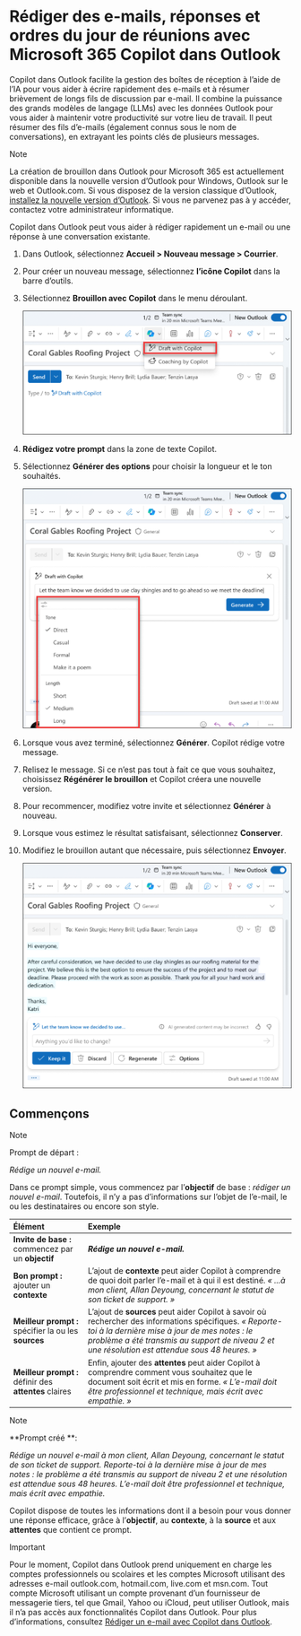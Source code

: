 # Rédiger des e-mails, réponses et ordres du jour de réunions avec Microsoft 365 Copilot dans Outlook

Copilot dans Outlook facilite la gestion des boîtes de réception à l’aide de l’IA pour vous aider à écrire rapidement des e-mails et à résumer brièvement de longs fils de discussion par e-mail. Il combine la puissance des grands modèles de langage (LLMs) avec les données Outlook pour vous aider à maintenir votre productivité sur votre lieu de travail. Il peut résumer des fils d’e-mails (également connus sous le nom de conversations), en extrayant les points clés de plusieurs messages.

> [!NOTE]
> La création de brouillon dans Outlook pour Microsoft 365 est actuellement disponible dans la nouvelle version d’Outlook pour Windows, Outlook sur le web et Outlook.com. Si vous disposez de la version classique d’Outlook, [installez la nouvelle version d’Outlook](https://support.microsoft.com/office/start-using-new-outlook-for-windows-4395454d-cb2f-4c16-bb24-fa4bb36650ae). Si vous ne parvenez pas à y accéder, contactez votre administrateur informatique.

Copilot dans Outlook peut vous aider à rédiger rapidement un e-mail ou une réponse à une conversation existante.

1. Dans Outlook, sélectionnez **Accueil > Nouveau message > Courrier**.

1. Pour créer un nouveau message, sélectionnez **l’icône Copilot** dans la barre d’outils.

1. Sélectionnez **Brouillon avec Copilot** dans le menu déroulant.

    ![Capture d’écran de l’icône Copilot dans la barre d’outils Outlook.](../media/create_copilot-toolbar-outlook.png)

1. **Rédigez votre prompt** dans la zone de texte Copilot.

1. Sélectionnez **Générer des options** pour choisir la longueur et le ton souhaités.

    ![Capture d’écran des options disponibles pour personnaliser votre brouillon dans Copilot pour Outlook.](../media/create_copilot-generate-options-outlook.png)

1. Lorsque vous avez terminé, sélectionnez **Générer**. Copilot rédige votre message.

1. Relisez le message. Si ce n’est pas tout à fait ce que vous souhaitez, choisissez **Régénérer le brouillon** et Copilot créera une nouvelle version.

1. Pour recommencer, modifiez votre invite et sélectionnez **Générer** à nouveau.

1. Lorsque vous estimez le résultat satisfaisant, sélectionnez **Conserver**.

1. Modifiez le brouillon autant que nécessaire, puis sélectionnez **Envoyer**.

    ![Capture d’écran d’un brouillon d’e-mail généré avec Copilot dans Outlook.](../media/create_copilot-draft-results-outlook.png)

## Commençons

> [!NOTE]
> Prompt de départ :
>
> _Rédige un nouvel e-mail._

Dans ce prompt simple, vous commencez par l’**objectif** de base : _rédiger un nouvel e-mail_. Toutefois, il n’y a pas d’informations sur l’objet de l’e-mail, le ou les destinataires ou encore son style.

| Élément | Exemple |
| :------ | :------- |
| **Invite de base :** commencez par un **objectif** | **_Rédige un nouvel e-mail._** |
| **Bon prompt :** ajouter un **contexte** | L’ajout de **contexte** peut aider Copilot à comprendre de quoi doit parler l’e-mail et à qui il est destiné. _« ...à mon client, Allan Deyoung, concernant le statut de son ticket de support. »_ |
| **Meilleur prompt :** spécifier la ou les **sources** | L’ajout de **sources** peut aider Copilot à savoir où rechercher des informations spécifiques. _« Reporte-toi à la dernière mise à jour de mes notes : le problème a été transmis au support de niveau 2 et une résolution est attendue sous 48 heures. »_ |
| **Meilleur prompt :** définir des **attentes** claires | Enfin, ajouter des **attentes** peut aider Copilot à comprendre comment vous souhaitez que le document soit écrit et mis en forme. _« L’e-mail doit être professionnel et technique, mais écrit avec empathie. »_ |

> [!NOTE]
> **Prompt créé **:
>
> _Rédige un nouvel e-mail à mon client, Allan Deyoung, concernant le statut de son ticket de support. Reporte-toi à la dernière mise à jour de mes notes : le problème a été transmis au support de niveau 2 et une résolution est attendue sous 48 heures. L’e-mail doit être professionnel et technique, mais écrit avec empathie._

Copilot dispose de toutes les informations dont il a besoin pour vous donner une réponse efficace, grâce à l’**objectif**, au **contexte**, à la **source** et aux **attentes** que contient ce prompt.

> [!IMPORTANT]
> Pour le moment, Copilot dans Outlook prend uniquement en charge les comptes professionnels ou scolaires et les comptes Microsoft utilisant des adresses e-mail outlook.com, hotmail.com, live.com et msn.com. Tout compte Microsoft utilisant un compte provenant d’un fournisseur de messagerie tiers, tel que Gmail, Yahoo ou iCloud, peut utiliser Outlook, mais il n’a pas accès aux fonctionnalités Copilot dans Outlook. Pour plus d’informations, consultez [Rédiger un e-mail avec Copilot dans Outlook](https://support.microsoft.com/office/draft-an-email-message-with-copilot-in-outlook-3eb1d053-89b8-491c-8a6e-746015238d9b).
